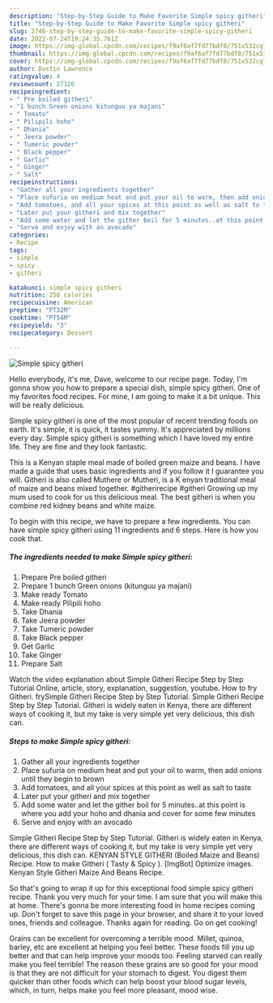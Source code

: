 ```yaml
---
description: "Step-by-Step Guide to Make Favorite Simple spicy githeri"
title: "Step-by-Step Guide to Make Favorite Simple spicy githeri"
slug: 2746-step-by-step-guide-to-make-favorite-simple-spicy-githeri
date: 2022-07-24T19:24:35.761Z
image: https://img-global.cpcdn.com/recipes/f9af6af7fd77bdf8/751x532cq70/simple-spicy-githeri-recipe-main-photo.jpg
thumbnail: https://img-global.cpcdn.com/recipes/f9af6af7fd77bdf8/751x532cq70/simple-spicy-githeri-recipe-main-photo.jpg
cover: https://img-global.cpcdn.com/recipes/f9af6af7fd77bdf8/751x532cq70/simple-spicy-githeri-recipe-main-photo.jpg
author: Dustin Lawrence
ratingvalue: 4
reviewcount: 27126
recipeingredient:
- " Pre boiled githeri"
- "1 bunch Green onions kitunguu ya majani"
- " Tomato"
- " Pilipili hoho"
- " Dhania"
- " Jeera powder"
- " Tumeric powder"
- " Black pepper"
- " Garlic"
- " Ginger"
- " Salt"
recipeinstructions:
- "Gather all your ingredients together"
- "Place sufuria on medium heat and put your oil to warm, then add onions until they begin to brown"
- "Add tomatoes, and all your spices at this point as well as salt to taste"
- "Later put your githeri and mix together"
- "Add some water and let the gither boil for 5 minutes..at this point is where you add your hoho and dhania and cover for some few minutes"
- "Serve and enjoy with an avocado"
categories:
- Recipe
tags:
- simple
- spicy
- githeri

katakunci: simple spicy githeri 
nutrition: 250 calories
recipecuisine: American
preptime: "PT32M"
cooktime: "PT54M"
recipeyield: "3"
recipecategory: Dessert

---
```



![Simple spicy githeri](https://img-global.cpcdn.com/recipes/f9af6af7fd77bdf8/751x532cq70/simple-spicy-githeri-recipe-main-photo.jpg)

Hello everybody, it's me, Dave, welcome to our recipe page. Today, I'm gonna show you how to prepare a special dish, simple spicy githeri. One of my favorites food recipes. For mine, I am going to make it a bit unique. This will be really delicious.

Simple spicy githeri is one of the most popular of recent trending foods on earth. It's simple, it is quick, it tastes yummy. It's appreciated by millions every day. Simple spicy githeri is something which I have loved my entire life. They are fine and they look fantastic.

This is a Kenyan staple meal made of boiled green maize and beans. I have made a guide that uses basic ingredients and if you follow it I guarantee you will. Githeri is also called Muthere or Mutheri, is a K enyan traditional meal of maize and beans mixed together. #githerirecipe #githeri Growing up my mum used to cook for us this delicious meal. The best githeri is when you combine red kidney beans and white maize.


To begin with this recipe, we have to prepare a few ingredients. You can have simple spicy githeri using 11 ingredients and 6 steps. Here is how you cook that.

<!--inarticleads1-->

##### The ingredients needed to make Simple spicy githeri:

1. Prepare  Pre boiled githeri
1. Prepare 1 bunch Green onions (kitunguu ya majani)
1. Make ready  Tomato
1. Make ready  Pilipili hoho
1. Take  Dhania
1. Take  Jeera powder
1. Take  Tumeric powder
1. Take  Black pepper
1. Get  Garlic
1. Take  Ginger
1. Prepare  Salt


Watch the video explanation about Simple Githeri Recipe Step by Step Tutorial Online, article, story, explanation, suggestion, youtube. How to fry Githeri. frySimple Githeri Recipe Step by Step Tutorial. Simple Githeri Recipe Step by Step Tutorial. Githeri is widely eaten in Kenya, there are different ways of cooking it, but my take is very simple yet very delicious, this dish can. 

<!--inarticleads2-->

##### Steps to make Simple spicy githeri:

1. Gather all your ingredients together
1. Place sufuria on medium heat and put your oil to warm, then add onions until they begin to brown
1. Add tomatoes, and all your spices at this point as well as salt to taste
1. Later put your githeri and mix together
1. Add some water and let the gither boil for 5 minutes..at this point is where you add your hoho and dhania and cover for some few minutes
1. Serve and enjoy with an avocado


Simple Githeri Recipe Step by Step Tutorial. Githeri is widely eaten in Kenya, there are different ways of cooking it, but my take is very simple yet very delicious, this dish can. KENYAN STYLE GITHERI (Boiled Maize and Beans) Recipe. How to make Githeri ( Tasty &amp; Spicy ). [ImgBot] Optimize images. Kenyan Style Githeri Maize And Beans Recipe. 

So that's going to wrap it up for this exceptional food simple spicy githeri recipe. Thank you very much for your time. I am sure that you will make this at home. There's gonna be more interesting food in home recipes coming up. Don't forget to save this page in your browser, and share it to your loved ones, friends and colleague. Thanks again for reading. Go on get cooking!

Grains can be excellent for overcoming a terrible mood. Millet, quinoa, barley, etc are excellent at helping you feel better. These foods fill you up better and that can help improve your moods too. Feeling starved can really make you feel terrible! The reason these grains are so good for your mood is that they are not difficult for your stomach to digest. You digest them quicker than other foods which can help boost your blood sugar levels, which, in turn, helps make you feel more pleasant, mood wise.

